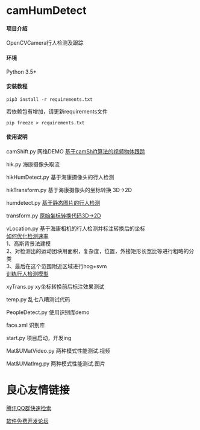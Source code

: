 # camHumDetect

#### 项目介绍
OpenCVCamera行人检测及跟踪

#### 环境
Python 3.5+

#### 安装教程

	pip3 install -r requirements.txt

若依赖包有增加，请更新requirements文件

	pip freeze > requirements.txt



#### 使用说明

camShift.py 网络DEMO [基于camShift算法的视频物体跟踪](https://blog.csdn.net/zhangruijerry/article/details/79088945)

hik.py 海康摄像头取流

hikHumDetect.py 基于海康摄像头的行人检测

hikTransform.py 基于海康摄像头的坐标转换 3D->2D

humdetect.py [基于静态图片的行人检测](https://blog.csdn.net/garfielder007/article/details/50441048)

transform.py [原始坐标转换代码3D->2D](http://note.youdao.com/noteshare?id=5739daddb83b6a04dc208fa70c9b2c97)

vLocation.py 基于海康相机的行人检测并标注转换后的坐标  
[如何优化检测速率](https://www.zhihu.com/question/27662700)  
1、高斯背景法建模  
2、对检测出的运动团块用面积，复杂度，位置，外接矩形长宽比等进行粗略的分类  
3、最后在这个范围附近区域进行hog+svm  
[训练行人检测模型](https://blog.csdn.net/zhazhiqiang/article/details/20723425)

xyTrans.py xy坐标转换前后标注效果测试

temp.py 乱七八糟测试代码

PeopleDetect.py 使用识别库demo

face.xml 识别库

start.py 项目启动，开发ing

Mat&UMatVideo.py 两种模式性能测试.视频

Mat&UMatImg.py 两种模式性能测试.图片

 # 良心友情链接

[腾讯QQ群快速检索](http://u.720life.cn/s/8cf73f7c)

[软件免费开发论坛](http://u.720life.cn/s/bbb01dc0)
